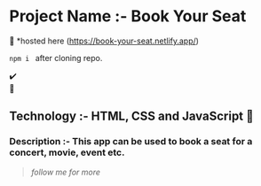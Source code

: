 # Project Name :- Book Your Seat
:beginner: *hosted here (https://book-your-seat.netlify.app/)


`
npm i 
` after cloning repo.


:heavy_check_mark:  
:small_red_triangle_down: 
## Technology :- HTML, CSS and JavaScript :small_red_triangle_down: 

### Description :- This app can be used to book a seat for a concert, movie, event etc.

> _follow me for more_

